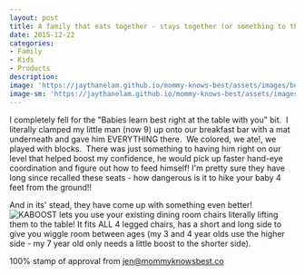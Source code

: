```yaml
---
layout: post
title: A family that eats together - stays together (or something to that effect :)
date: 2015-12-22
categories:
- Family
- Kids
- Products
description:
image: 'https://jaythanelam.github.io/mommy-knows-best/assets/images/bumbo.jpg'
image-sm: 'https://jaythanelam.github.io/mommy-knows-best/assets/images/bumbo.jpg'
---
```


I completely fell for the "Babies learn best right at the table with you" bit.  I literally clamped my little man (now 9) up onto our breakfast bar with a mat underneath and gave him EVERYTHING there.  We colored, we ate!, we played with blocks.  There was just something to having him right on our level that helped boost my confidence, he would pick up faster hand-eye coordination and figure out how to feed himself! I'm pretty sure they have long since recalled these seats - how dangerous is it to hike your baby 4 feet from the ground!!

And in its' stead, they have come up with something even better! ![KABOOST](http://www.amazon.com/Kaboost-Portable-Chair-Booster-Green/dp/B000V3YFJI/ref=sr_1_1?s=baby-products&amp;ie=UTF8&amp;qid=1450794691&amp;sr=1-1&amp;keywords=kaboost) lets you use your existing dining room chairs literally lifting them to the table! It fits ALL 4 legged chairs, has a short and long side to give you wiggle room between ages (my 3 and 4 year olds use the higher side - my 7 year old only needs a little boost to the shorter side).

100% stamp of approval from jen@mommyknowsbest.co
